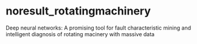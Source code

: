 # noresult_rotatingmachinery
Deep neural networks: A promising tool for fault characteristic mining and intelligent diagnosis of rotating macinery with massive data
